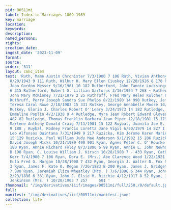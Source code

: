 ```yaml
---
pid: 00511mi
label: Index to Marriages 1869-1989
key: marriage
location: 
keywords: 
description: 
named_persons: 
rights: 
creation_date: 
ingest_date: '2023-11-09'
format: 
source: 
order: '511'
layout: cmhc_item
text: 'Ruth, Mame Austin Chronister 7/3/1900 7 106 Ruth, Vivian Anthony A. Dallavis
  8/20/1943 9 111 Ruth, Wilbur H. Mary Ellen Ciuskey 12/28/1926 8 178 Rutherford,
  Jean Gordon Messer 9/16/1961 10 182 Rutherford, John Fannie Lucksinger 9/25/1895
  6 315 Rutherford, Robert G. Lillian Sartorus 3/16/1904 7 268 ~ Rutherford, William
  John Mary McKinney 7/21/1879 2 25 Ruthruff, Fred Mary Helen Kulcher 8/2/1958 9 343
  Ruthruff, Perry Joseph Sandra Sue Phelps 8/22/1980 14 990 Rutkey, Jeffrey Jared
  Teresa Carol Rowe 2/18/1983 15 331 Rutkey, George Annabelle Moore 10/15/1940 9 55
  Rutkey, Gloria J. Charles Robert O''Leary 3/24/1973 14 182 Rutledge, Carl L. Viola
  Emmeline Poplin 4/2/1938 9 4 Rutledge, Myra Jean Robert Edward Glover 9/14/1988
  487 82 Rutledge, Thomas Franklin Barbara Jean Piper 12/18/1981 15 179 Ruybal, Helen
  Marlene Anthony Donald Craig 7/11/1981 15 122 Ruybal, Juanita Joe E. Lucero 7/19/1947
  9 188 ; Ruybal, Rodney Francis Loretta Jane Vigil 6/30/1979 14 827 I Ruybalid, Ella
  Leo Alfonsos Quintana 7/31/1949 9 217 Ruzicka, Kim Jerome Karen Marie Gruden 8/8/1981
  15 129 Ruzicka, Paul William Judy Mae Anderson 9/1/1982 15 286 Ruzicka, Tami Ann
  David Joseph Hicks 10/21/1989 490 901 Ryan, Agnes Peter C. O''Rourke 4/4/1892 6
  180 Ryan, Annie Richard Foley 8/3/1890 6 99 Ryan, Annie L. John Newhard 6/5/1883
  B 198 Ryan, C. Louise William J. Kirsch 10/28/1908 7 - 433 Ryan, Catherine Michael
  Kerr 7/4/1900 7 106 Ryan, Dora E. (Mrs.) Abe Clarence Wood 1/22/1921 8 121 Ryan,
  Eula Fred G. Morgan 10/28/1908 7 432 Ryan, Georgia J. Walter D. Fox 5/1/1971 14
  3 Ryan, James F. Kate 0. Regan 7/26/1883 B 200 Ryan, James J. Bridget M. Allen 6/12/1907
  7 388 Ryan, Jeremiah Eliza Wheatley (Mrs. ) 7/6/1896 6 344 Ryan, John Alice Menz
  2/23/1896 6 331 Ryan, John J. Elsie M. Ritchie 4/12/1917 8 52 Ryan, John W. Hannah
  Jenkinson (Mrs. ) 10/20/1903 7 257     501 '
thumbnail: "/img/derivatives/iiif/images/00511mi/full/250,/0/default.jpg"
full: 
manifest: "/img/derivatives/iiif/00511mi/manifest.json"
collection: life
---
```

